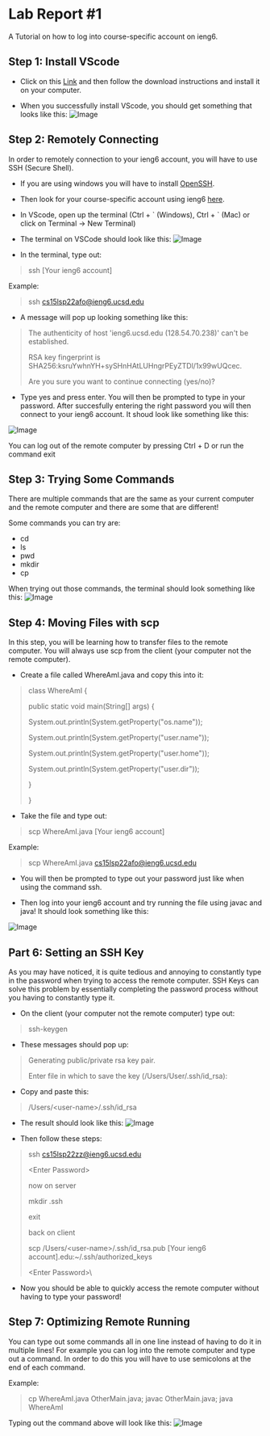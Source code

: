 # Lab Report #1

A Tutorial on how to log into course-specific account on ieng6.

## Step 1: Install VScode

* Click on this [Link](https://code.visualstudio.com) and then follow the download instructions and install it on your computer.

* When you successfully install VScode, you should get something that looks like this:
![Image](lab-report-1-sc1.png)

## Step 2: Remotely Connecting

In order to remotely connection to your ieng6 account, you will have to use SSH (Secure Shell). 

* If you are using windows you will have to install [OpenSSH](https://docs.microsoft.com/en-us/windows-server/administration/openssh/openssh_install_firstuse).

* Then look for your course-specific account using ieng6 [here](https://sdacs.ucsd.edu/cgi-bin/alloc-query).

* In VScode, open up the terminal (Ctrl + \` (Windows), Ctrl + \` (Mac) or click on Terminal -> New Terminal)

* The terminal on VSCode should look like this:
![Image](lab-report-1-sc2.JPG)

* In the terminal, type out:
> ssh [Your ieng6 account]

Example:
> ssh cs15lsp22afo@ieng6.ucsd.edu

* A message will pop up looking something like this:
> The authenticity of host 'ieng6.ucsd.edu (128.54.70.238)' can't be established.
>
> RSA key fingerprint is SHA256:ksruYwhnYH+sySHnHAtLUHngrPEyZTDl/1x99wUQcec.
>
> Are you sure you want to continue connecting (yes/no)?

* Type yes and press enter. You will then be prompted to type in your password. After succesfully entering the right password you will then connect to your ieng6 account. It shoud look like something like this:

![Image](lab-report-1-sc3.JPG)

You can log out of the remote computer by pressing Ctrl + D or run the command exit
## Step 3: Trying Some Commands
There are multiple commands that are the same as your current computer and the remote computer and there are some that are different!

Some commands you can try are:
* cd
* ls
* pwd
* mkdir
* cp

When trying out those commands, the terminal should look something like this:
![Image](lab-report-1-sc4.JPG)

## Step 4: Moving Files with scp
In this step, you will be learning how to transfer files to the remote computer. You will always use scp from the client (your computer not the remote computer).

* Create a file called WhereAmI.java and copy this into it:
> class WhereAmI {
>
>  public static void main(String[] args) {
>
>    System.out.println(System.getProperty("os.name"));
>
>    System.out.println(System.getProperty("user.name"));
>
>    System.out.println(System.getProperty("user.home"));
>
>    System.out.println(System.getProperty("user.dir"));
>
>  }
>
>}
* Take the file and type out:
> scp WhereAmI.java [Your ieng6 account]

Example:
> scp WhereAmI.java cs15lsp22afo@ieng6.ucsd.edu

* You will then be prompted to type out your password just like when using the command ssh.

* Then log into your ieng6 account and try running the file using javac and java! It should look something like this:

![Image](lab-report-1-sc5.JPG)

## Part 6: Setting an SSH Key
As you may have noticed, it is quite tedious and annoying to constantly type in the password when trying to access the remote computer. SSH Keys can solve this problem by essentially completing the password process without you having to constantly type it.

* On the client (your computer not the remote computer) type out:
> ssh-keygen

* These messages should pop up:
> Generating public/private rsa key pair.
>
> Enter file in which to save the key (/Users/User/.ssh/id_rsa):

* Copy and paste this:
> /Users/\<user-name\>/.ssh/id_rsa

* The result should look like this:
![Image](lab-report-1-sc6.JPG)

* Then follow these steps:
>
> ssh cs15lsp22zz@ieng6.ucsd.edu
>
> \<Enter Password\>
>
> now on server
>
> mkdir .ssh
>
> exit
>
> back on client
>
> scp /Users/\<user-name\>/.ssh/id_rsa.pub [Your ieng6 account].edu:~/.ssh/authorized_keys
>
> \<Enter Password>\

* Now you should be able to quickly access the remote computer without having to type your password!

## Step 7: Optimizing Remote Running
You can type out some commands all in one line instead of having to do it in multiple lines! For example you can log into the remote computer and type out a command. In order to do this you will have to use semicolons at the end of each command.

Example:
> cp WhereAmI.java OtherMain.java; javac OtherMain.java; java WhereAmI

Typing out the command above will look like this:
![Image](lab-report-1-sc7.JPG)
